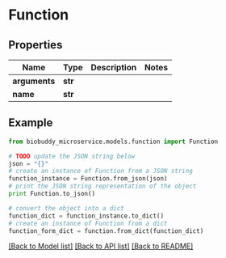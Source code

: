 # Function


## Properties

Name | Type | Description | Notes
------------ | ------------- | ------------- | -------------
**arguments** | **str** |  | 
**name** | **str** |  | 

## Example

```python
from biobuddy_microservice.models.function import Function

# TODO update the JSON string below
json = "{}"
# create an instance of Function from a JSON string
function_instance = Function.from_json(json)
# print the JSON string representation of the object
print Function.to_json()

# convert the object into a dict
function_dict = function_instance.to_dict()
# create an instance of Function from a dict
function_form_dict = function.from_dict(function_dict)
```
[[Back to Model list]](../README.md#documentation-for-models) [[Back to API list]](../README.md#documentation-for-api-endpoints) [[Back to README]](../README.md)


